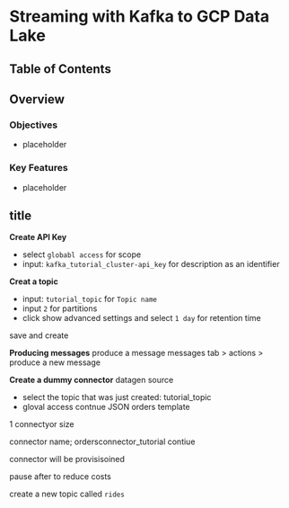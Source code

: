 # Streaming with Kafka to GCP Data Lake





## Table of Contents

## Overview

### Objectives
- placeholder

### Key Features
- placeholder




## title
**Create API Key**
- select `globabl access` for scope
- input: `kafka_tutorial_cluster-api_key` for description as an identifier

**Creat a topic**
- input: `tutorial_topic` for  `Topic name`
- input `2` for partitions
- click show advanced settings and select `1 day` for retention time

save and create

**Producing messages**
produce a message
messages tab > actions > produce a new message

**Create a dummy connector**
datagen source
- select the topic that was just created: tutorial_topic
- gloval access
contnue
JSON
orders template

1 connectyor size

connector name;
ordersconnector_tutorial
contiue

connector will be provisisoined

pause after to reduce costs

create a new topic called `rides`

